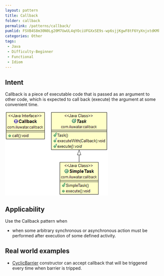 ```yaml
---
layout: pattern
title: Callback
folder: callback
permalink: /patterns/callback/
pumlid: FSVB4S8m30N0Lg20M7UwUL4qYOciUFGXxSE9s-wp6sjjKgwF8tF6YyXnjxtdKMk5E5-MOjdu6jIrRYIStlXWsIJwRij4fhW53SGFn51TmIT9yZ-jVBHPGxy0
categories: Other
tags:
 - Java
 - Difficulty-Beginner
 - Functional
 - Idiom
---
```


## Intent
Callback is a piece of executable code that is passed as an
argument to other code, which is expected to call back (execute) the argument
at some convenient time.

![alt text](./etc/callback.png "Callback")

## Applicability
Use the Callback pattern when

* when some arbitrary synchronous or asynchronous action must be performed after execution of some defined activity.

## Real world examples

* [CyclicBarrier](http://docs.oracle.com/javase/7/docs/api/java/util/concurrent/CyclicBarrier.html#CyclicBarrier%28int,%20java.lang.Runnable%29) constructor can accept callback that will be triggered every time when barrier is tripped.
